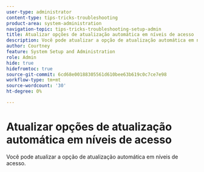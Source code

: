 ```yaml
---
user-type: administrator
content-type: tips-tricks-troubleshooting
product-area: system-administration
navigation-topic: tips-tricks-troubleshooting-setup-admin
title: Atualizar opções de atualização automática em níveis de acesso
description: Você pode atualizar a opção de atualização automática em níveis de acesso.
author: Courtney
feature: System Setup and Administration
role: Admin
hide: true
hidefromtoc: true
source-git-commit: 6cd68e00188305561d610bee63b619c0c7ce7e98
workflow-type: tm+mt
source-wordcount: '30'
ht-degree: 0%

---
```



# Atualizar opções de atualização automática em níveis de acesso

Você pode atualizar a opção de atualização automática em níveis de acesso.